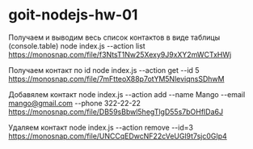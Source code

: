 # goit-nodejs-hw-01
Получаем и выводим весь список контактов в виде таблицы (console.table)
node index.js --action list
https://monosnap.com/file/f3NtsT1Nw25Xexy9J9xXY2mWCTxHWj

Получаем контакт по id
node index.js --action get --id 5
https://monosnap.com/file/7mFtteoX88p7otYM5NleviqnsSDhwM

Добавялем контакт
node index.js --action add --name Mango --email mango@gmail.com --phone 322-22-22
https://monosnap.com/file/DB59sBbwl5hegTlgD55s7bOHfIDa6J

Удаляем контакт
node index.js --action remove --id=3
https://monosnap.com/file/UNCCqEDwcNF22cVeUGl9t7sjc0GIp4
